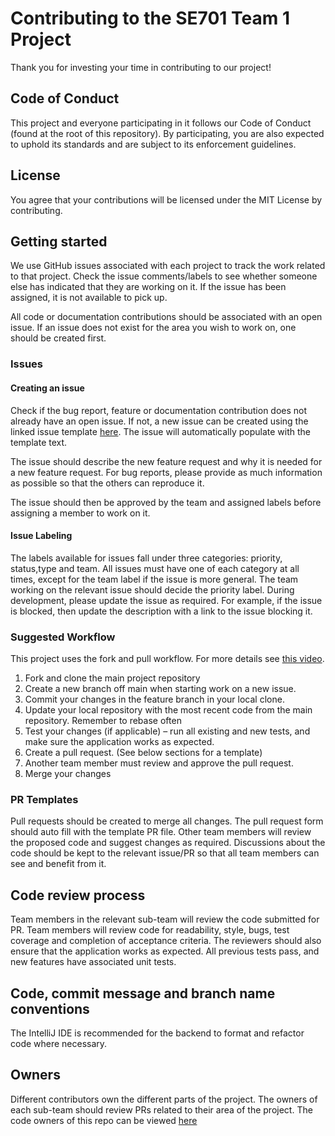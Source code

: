 # Contributing to the SE701 Team 1 Project

Thank you for investing your time in contributing to our project! 

## Code of Conduct
This project and everyone participating in it follows our Code of Conduct (found at the root of this repository). By participating, you are also expected to uphold its standards and are subject to its enforcement guidelines.

## License
You agree that your contributions will be licensed under the MIT License by contributing.

## Getting started
We use GitHub issues associated with each project to track the work related to that project. Check the issue comments/labels to see whether someone else has indicated that they are working on it. If the issue has been assigned, it is not available to pick up. 

All code or documentation contributions should be associated with an open issue. If an issue does not exist for the area you wish to work on, one should be created first.

### Issues 
#### Creating an issue
Check if the bug report, feature or documentation contribution does not already have an open issue. If not, a new issue can be created using the linked issue template [here](https://github.com/SE701-T1/frontend/blob/main/.github/issue_template.md). The issue will automatically populate with the template text.

The issue should describe the new feature request and why it is needed for a new feature request. For bug reports, please provide as much information as possible so that the others can reproduce it. 

The issue should then be approved by the team and assigned labels before assigning a member to work on it.

#### Issue Labeling
The labels available for issues fall under three categories: priority, status,type and team. All issues must have one of each category at all times, except for the team label if the issue is more general. The team working on the relevant issue should decide the priority label. During development, please update the issue as required. For example, if the issue is blocked, then update the description with a link to the issue blocking it.

### Suggested Workflow
This project uses the fork and pull workflow. For more details see [this video](https://www.youtube.com/watch?v=nT8KGYVurIU).

1. Fork and clone the main project repository 
2. Create a new branch off main when starting work on a new issue.
3. Commit your changes in the feature branch in your local clone.
4. Update your local repository with the most recent code from the main repository. Remember to rebase often
5. Test your changes (if applicable) – run all existing and new tests, and make sure the application works as expected. 
6. Create a pull request. (See below sections for a template) 
7. Another team member must review and approve the pull request.  
8. Merge your changes

### PR Templates
Pull requests should be created to merge all changes. The pull request form should auto fill with the template PR file. Other team members will review the proposed code and suggest changes as required. Discussions about the code should be kept to the relevant issue/PR so that all team members can see and benefit from it.

## Code review process
Team members in the relevant sub-team will review the code submitted for PR. Team members will review code for readability, style, bugs, test coverage and completion of acceptance criteria. The reviewers should also ensure that the application works as expected. All previous tests pass, and new features have associated unit tests.

## Code, commit message and branch name conventions
The IntelliJ IDE is recommended for the backend to format and refactor code where necessary.

## Owners
Different contributors own the different parts of the project. The owners of each sub-team should review PRs related to their area of the project. The code owners of this repo can be viewed [here](CODEOWNERS)
